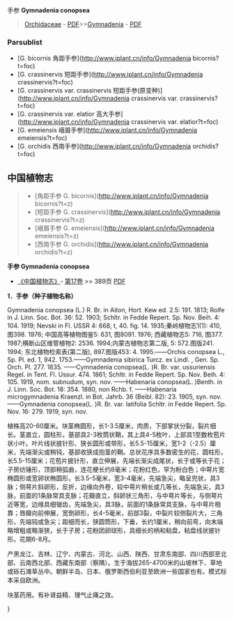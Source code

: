 手参 **Gymnadenia conopsea**

> [Orchidaceae](http://www.iplant.cn/info/Orchidaceae?t=foc) - [PDF](http://www.iplant.cn/foc/pdf/Orchidaceae.pdf)>>[Gymnadenia](http://www.iplant.cn/info/Gymnadenia?t=foc) - [PDF](http://www.iplant.cn/foc/pdf/Gymnadenia.pdf)

### Parsublist

* [G.  bicornis  角距手参](http://www.iplant.cn/info/Gymnadenia bicornis?t=foc)
* [G.  crassinervis  短距手参](http://www.iplant.cn/info/Gymnadenia crassinervis?t=foc)
* [G.  crassinervis var. crassinervis  短距手参(原变种)](http://www.iplant.cn/info/Gymnadenia crassinervis var. crassinervis?t=foc)
* [G.  crassinervis var. elatior  高大手参](http://www.iplant.cn/info/Gymnadenia crassinervis var. elatior?t=foc)
* [G.  emeiensis  峨眉手参](http://www.iplant.cn/info/Gymnadenia emeiensis?t=foc)
* [G.  orchidis  西南手参](http://www.iplant.cn/info/Gymnadenia orchidis?t=foc)


## 中国植物志

> * [角距手参  G.  bicornis](http://www.iplant.cn/info/Gymnadenia bicornis?t=z)
> * [短距手参  G.  crassinervis](http://www.iplant.cn/info/Gymnadenia crassinervis?t=z)
> * [峨眉手参  G.  emeiensis](http://www.iplant.cn/info/Gymnadenia emeiensis?t=z)
> * [西南手参  G.  orchidis](http://www.iplant.cn/info/Gymnadenia orchidis?t=z)


**手参 Gymnadenia conopsea**

* [《中国植物志》](http://www.iplant.cn/frps)- [第17卷](http://www.iplant.cn/frps/vol/17) >> 389页 [PDF](http://www.iplant.cn/frps/pdf/17/389.pdf)


**1．手参（种子植物名称）**

Gymnadenia conopsea (L.) R. Br. in Aiton, Hort. Kew ed. 2.5: 191. 1813; Rolfe in J. Linn. Soc. Bot. 36: 52. 1903; Schltr. in Fedde Repert. Sp. Nov. Beih. 4: 104. 1919; Nevski in Fl. USSR 4: 668, t, 40. fig. 14. 1935;秦岭植物志1(1): 410,图398. 1976; 中国高等植物图鉴5: 631, 图8091. 1976; 西藏植物志5: 716, 图377. 1987;横断山区维管植物2: 2536. 1994;内蒙古植物志第二版, 5: 572.图版241. 1994; 东北植物检索表(第二版), 897.图版453: 4. 1995.——Orchis conopsea L., Sp. Pl. ed. 1, 942. 1753.——Gymnadenia sibirica Turcz. ex Lindl. , Gen. Sp. Orch. Pl. 277. 1835. ——Cymnadenia conopsea(L. )R. Br. var. ussuriensis Regel. in Tent. Fl. Ussur. 474. 1861; Schltr. in Fedde Repert. Sp. Nov. Beih. 4: 105. 1919, nom. subnudum, syn. nov. ——Habenaria conopsea(L. )Benth. in J. Linn. Soc. Bot. 18: 354. 1880, non Rchb. f. ——Habenaria microgymnadenia Kraenzl. in Bot. Jahrb. 36 (Beibl. 82): 23. 1905, syn. nov. ——Gymnadenia conopsea(L. )R. Br. var. latifolia Schltr. in Fedde Repert. Sp. Nov. 16: 279. 1919, syn. nov.

植株高20-60厘米。块茎椭圆形，长1-3.5厘米，肉质，下部掌状分裂，裂片细长。茎直立，圆柱形，基部具2-3枚筒状鞘，其上具4-5枚叶，上部具1至数枚苞片状小叶。叶片线状披针形、狭长圆形或带形，长5.5-15厘米，宽1-2（-2.5）厘米，先端渐尖或稍钝，基部收狭成抱茎的鞘。总状花序具多数密生的花，圆柱形，长5.5-15厘米；花苞片披针形，直立伸展，先端长渐尖成尾状，长于或等长于花；子房纺锤形，顶部稍弧曲，连花梗长约8毫米；花粉红色，罕为粉白色；中萼片宽椭圆形或宽卵状椭圆形，长3.5-5毫米，宽3-4毫米，先端急尖，略呈兜状，具3脉；侧萼片斜卵形，反折，边缘向外卷，较中萼片稍长或几等长，先端急尖，具3脉，前面的1条脉常具支脉；花瓣直立，斜卵状三角形，与中萼片等长，与侧萼片近等宽，边缘具细锯齿，先端急尖，具3脉，前面的1条脉常具支脉，与中萼片相靠；唇瓣向前伸展，宽倒卵形，长4-5毫米，前部3裂，中裂片较侧裂片大，三角形，先端钝或急尖；距细而长，狭圆筒形，下垂，长约1厘米，稍向前弯，向末端略增粗或略渐狭，长于子房；花粉团卵球形，具细长的柄和粘盘，粘盘线状披针形。花期6-8月。

产黑龙江、吉林、辽宁、内蒙古、河北、山西、陕西、甘肃东南部、四川西部至北部、云南西北部、西藏东南部（察隅）。生于海拔265-4700米的山坡林下、草地或砾石滩草丛中。朝鲜半岛、日本、俄罗斯西伯利亚至欧洲一些国家也有。模式标本采自欧洲。

块茎药用。有补肾益精、理气止痛之效。

}